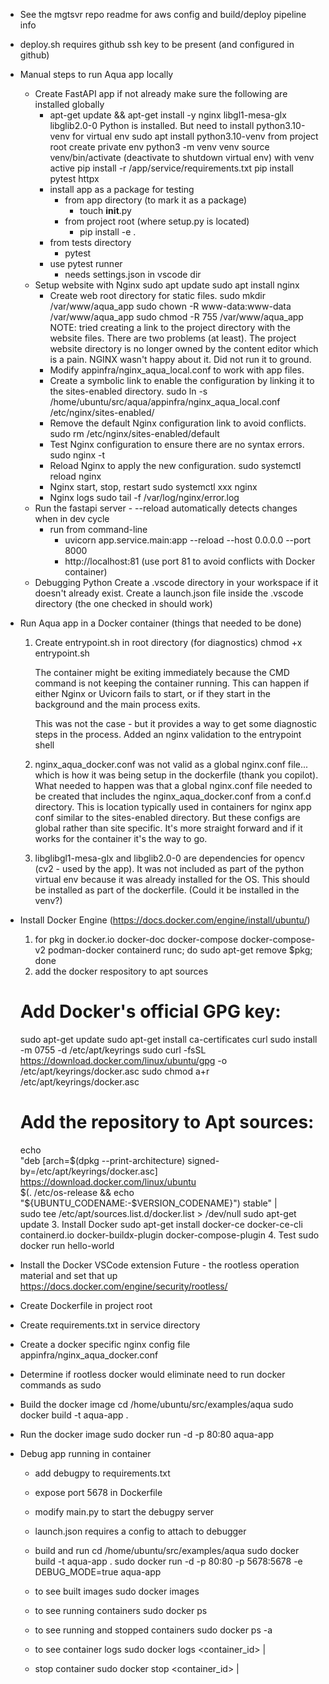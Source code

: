 - See the mgtsvr repo readme for aws config and build/deploy pipeline info
- deploy.sh requires github ssh key to be present (and configured in github)
- Manual steps to run Aqua app locally
  - Create FastAPI app
    if not already make sure the following are installed globally
      - apt-get update && apt-get install -y nginx libgl1-mesa-glx libglib2.0-0
    Python is installed. But need to install python3.10-venv for virtual env
      sudo apt install python3.10-venv
      from project root create private env
        python3 -m venv venv
        source venv/bin/activate (deactivate to shutdown virtual env)
      with venv active
        pip install -r /app/service/requirements.txt
        pip install pytest httpx
    - install app as a package for testing
      - from app directory (to mark it as a package)
        - touch __init__.py
      - from project root (where setup.py is located)
        - pip install -e .
    - from tests directory
      - pytest
    - use pytest runner
      - needs settings.json in vscode dir
  - Setup website with Nginx
    sudo apt update
    sudo apt install nginx
    - Create web root directory for static files.
      sudo mkdir /var/www/aqua_app
      sudo chown -R www-data:www-data /var/www/aqua_app
      sudo chmod -R 755 /var/www/aqua_app
      NOTE: tried creating a link to the project directory with the website files. There are two problems (at least). The project website directory is no longer owned by the content editor which is a pain. NGINX wasn't happy about it. Did not run it to ground.
    - Modify appinfra/nginx_aqua_local.conf to work with app files.
    - Create a symbolic link to enable the configuration by linking it to the sites-enabled directory.
      sudo ln -s /home/ubuntu/src/aqua/appinfra/nginx_aqua_local.conf /etc/nginx/sites-enabled/
    - Remove the default Nginx configuration link to avoid conflicts.
      sudo rm /etc/nginx/sites-enabled/default
    - Test Nginx configuration to ensure there are no syntax errors.
      sudo nginx -t
    - Reload Nginx to apply the new configuration.
      sudo systemctl reload nginx
    - Nginx start, stop, restart
      sudo systemctl xxx nginx
    - Nginx logs
      sudo tail -f /var/log/nginx/error.log
  - Run the fastapi server - --reload automatically detects changes when in dev cycle
    - run from command-line
      - uvicorn app.service.main:app --reload --host 0.0.0.0 --port 8000
      - http://localhost:81 (use port 81 to avoid conflicts with Docker container)
  - Debugging Python
    Create a .vscode directory in your workspace if it doesn't already exist.
    Create a launch.json file inside the .vscode directory (the one checked in should work)

- Run Aqua app in a Docker container (things that needed to be done)
  1. Create entrypoint.sh in root directory (for diagnostics)
      chmod +x entrypoint.sh

      The container might be exiting immediately because the CMD command is not keeping the container running. This can happen if either Nginx or Uvicorn fails to start, or if they start in the background and the main process exits.

      This was not the case - but it provides a way to get some diagnostic steps in the process. Added an nginx validation to the entrypoint shell
  2. nginx_aqua_docker.conf was not valid as a global nginx.conf file... which is how it was being setup in the dockerfile (thank you copilot). What needed to happen was that a global nginx.conf file needed to be created that includes the nginx_aqua_docker.conf from a conf.d directory. This is location typically used in containers for nginx app conf similar to the sites-enabled directory. But these configs are global rather than site specific. It's more straight forward and if it works for the container it's the way to go.
  3. libglibgl1-mesa-glx and libglib2.0-0 are dependencies for opencv (cv2 - used by the app). It was not included as part of the python virtual env because it was already installed for the OS. This should be installed as part of the dockerfile. (Could it be installed in the venv?)
- Install Docker Engine (https://docs.docker.com/engine/install/ubuntu/)
  1. for pkg in docker.io docker-doc docker-compose docker-compose-v2 podman-docker containerd runc; do sudo apt-get remove $pkg; done
  2. add the docker respository to apt sources
    # Add Docker's official GPG key:
    sudo apt-get update
    sudo apt-get install ca-certificates curl
    sudo install -m 0755 -d /etc/apt/keyrings
    sudo curl -fsSL https://download.docker.com/linux/ubuntu/gpg -o /etc/apt/keyrings/docker.asc
    sudo chmod a+r /etc/apt/keyrings/docker.asc

    # Add the repository to Apt sources:
    echo \
      "deb [arch=$(dpkg --print-architecture) signed-by=/etc/apt/keyrings/docker.asc] https://download.docker.com/linux/ubuntu \
      $(. /etc/os-release && echo "${UBUNTU_CODENAME:-$VERSION_CODENAME}") stable" | \
      sudo tee /etc/apt/sources.list.d/docker.list > /dev/null
    sudo apt-get update
  3. Install Docker
    sudo apt-get install docker-ce docker-ce-cli containerd.io docker-buildx-plugin docker-compose-plugin
  4. Test
    sudo docker run hello-world

- Install the Docker VSCode extension
  Future - the rootless operation material and set that up https://docs.docker.com/engine/security/rootless/
- Create Dockerfile in project root
- Create requirements.txt in service directory
- Create a docker specific nginx config file appinfra/nginx_aqua_docker.conf
- Determine if rootless docker would eliminate need to run docker commands as sudo
- Build the docker image
    cd /home/ubuntu/src/examples/aqua
    sudo docker build -t aqua-app .
- Run the docker image
    sudo docker run -d -p 80:80 aqua-app

- Debug app running in container
  - add debugpy to requirements.txt
  - expose port 5678 in Dockerfile
  - modify main.py to start the debugpy server
  - launch.json requires a config to attach to debugger
  - build and run
    cd /home/ubuntu/src/examples/aqua
    sudo docker build -t aqua-app .
    sudo docker run -d -p 80:80 -p 5678:5678 -e DEBUG_MODE=true aqua-app

  - to see built images
    sudo docker images
  - to see running containers
    sudo docker ps
  - to see running and stopped containers
    sudo docker ps -a
  - to see container logs
    sudo docker logs <container_id> | <name>
  - stop container
    sudo docker stop <container_id> | <name>


